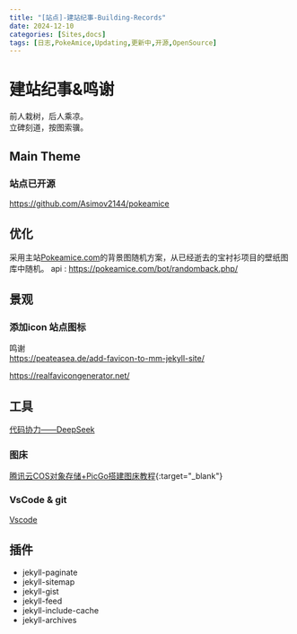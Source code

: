 ```yaml
---
title: "[站点]-建站纪事-Building-Records"
date: 2024-12-10
categories: [Sites,docs]
tags: [日志,PokeAmice,Updating,更新中,开源,OpenSource]
---
```


# 建站纪事&鸣谢
前人栽树，后人乘凉。\
立碑刻道，按图索骥。
## Main Theme
### 站点已开源
https://github.com/Asimov2144/pokeamice
## 优化
采用主站[Pokeamice.com](https://pokeamice.com)的背景图随机方案，从已经逝去的宝衬衫项目的壁纸图库中随机。
    api : https://pokeamice.com/bot/randomback.php/

## 景观
### 添加icon 站点图标
鸣谢\
https://peateasea.de/add-favicon-to-mm-jekyll-site/ 

https://realfavicongenerator.net/
## 工具
[代码协力——DeepSeek](https://www.deepseek.com/)

### 图床
[腾讯云COS对象存储+PicGo搭建图床教程](https://cloud.tencent.com/developer/article/1834573){:target="_blank"}

### VsCode & git
[Vscode](code.visualstudio.com)


## 插件
  - jekyll-paginate
  - jekyll-sitemap
  - jekyll-gist
  - jekyll-feed
  - jekyll-include-cache
  - jekyll-archives